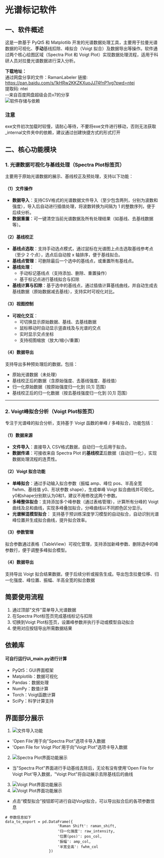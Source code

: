 # 光谱标记软件

## 一、软件概述  
这是一款基于 PyQt5 和 Matplotlib 开发的光谱数据处理工具，主要用于拉曼光谱数据的可视化、**手动**基线扣除、峰拟合（Voigt 拟合）及数据导出等操作。软件通过两个核心绘图区域（Spectra Plot 和 Voigt Plot）实现数据处理流程，适用于科研人员对拉曼光谱数据进行深入分析。  

**下载地址：**  
通过网盘分享的文件：RamanLabeler
链接: https://pan.baidu.com/s/1kHRw2KKZKXuoJJ74fnP1yg?pwd=ntei    
提取码: ntei   
--来自百度网盘超级会员v7的分享  
![软件存储与依赖](https://gitee.com/cjlu-wzl/project_/raw/master/软件.png)  
### 注意
exe文件初次加载时较慢，请耐心等待，不要将exe文件进行移动，否则无法获取_internal文件夹中的依赖，建议通过创建快捷方式的形式打开

## 二、核心功能模块

### 1. 光谱数据可视化与基线处理（Spectra Plot标签页）
主要用于原始光谱数据的展示、基线校正及预处理，支持以下功能：

#### （1）文件操作
- **数据导入**：支持CSV格式的光谱数据文件导入（至少包含两列，分别为波数和强度），导入后自动进行插值处理，将波数转换为间隔为 1 的整数序列，便于后续分析。
- **数据重置**：可一键清空当前光谱数据及所有处理结果（如基线、去基线数据等）。

#### （2）基线校正
- **基线点选取**：支持手动选点模式，通过鼠标在光谱图上点击选取基线参考点（至少 2 个点），选点后自动按 x 轴排序，便于基线拟合。
- **基线点管理**：可删除最后一个选中的基线点，或重置所有基线点。
- **基线处理**：
  - 手动标记基线点（支持添加、删除、重置操作）
  - 基于标记点进行基线拟合与扣除
- **基线计算与扣除**：基于选中的基线点，通过插值计算基线曲线，并自动生成去基线数据（原始数据减去基线），支持实时可视化对比。

#### （3）视图控制
- **可视化交互**：
  - 可切换显示原始数据、基线、去基线数据
  - 鼠标移动时自动显示竖直线及与光谱的交点
  - 实时显示交点坐标
  - 支持视图缩放（放大/缩小/重置）

#### （4）数据导出
支持导出多种预处理后的数据，包括：
- 原始光谱数据（未处理）
- 基线校正后的数据（含原始强度、去基线强度、基线值）
- 归一化原始数据（按原始强度归一化到 [0,1] 范围）
- 基线校正后的归一化数据（按去基线强度归一化到 [0,1] 范围）

---

### 2. Voigt峰拟合分析（Voigt Plot标签页）
专注于光谱峰的拟合分析，支持基于 Voigt 函数的单峰 / 多峰拟合，功能包括：

#### （1）数据来源
- **文件导入**：直接导入 CSV格式数据，自动归一化后用于拟合。
- **数据传递**：可接收来自 Spectra Plot 的**基线校正**后数据（自动归一化），实现数据处理流程的连贯性。

#### （2）Voigt 拟合功能
- **单峰拟合**：通过手动输入拟合参数（振幅 amp、峰位 pos、半高全宽 fwhm、基线值 y0、形状参数 shape），生成单峰 Voigt 拟合曲线并可视化。y0和shape分别默认为0和1，建议不用修改这两个参数。
- **多峰整体拟合**：支持添加多个峰参数（通过表格管理），计算所有分峰的 Voigt 曲线及总和曲线，实现多峰叠加拟合，分峰曲线以不同颜色区分显示。
- **光谱解混模型拟合**： 支持基于预训练深度学习模型的自动拟合，自动识别光谱峰位置并生成拟合曲线，提升拟合效率。

#### （3）参数管理
拟合参数通过表格（TableView）可视化管理，支持添加新峰参数、删除选中的峰参数行，便于调整多峰拟合模型。

#### （4）数据导出
支持导出 Voigt 拟合结果数据，便于后续分析或报告生成。导出包含拉曼位移、归一化强度、峰位置、振幅、半高全宽的拟合数据


## 简要使用流程
1. 通过顶部"文件"菜单导入光谱数据
2. 在Spectra Plot标签页完成基线标记与扣除
3. 切换到Voigt Plot标签页，设置峰参数并执行手动或模型自动拟合
4. 使用对应按钮导出所需数据结果



## 依赖库
#### 可自行运行Ui_main.py进行计算
- PyQt5：GUI界面框架
- Matplotlib：数据可视化
- Pandas：数据处理
- NumPy：数值计算
- Torch：Voigt函数计算
- SciPy：科学计算支持  

##  界面部分展示
1. ![文件导入功能](https://gitee.com/cjlu-wzl/project_/raw/master/Project_Manual_label/文件导入.png)  
- 'Open File'用于向"Spectra Plot"选项卡导入数据
- 'Open File for Voigt Plot'用于向"Voigt Plot"选项卡导入数据
2. ![Spectra Plot界面功能展示](https://gitee.com/cjlu-wzl/project_/raw/master/Project_Manual_label/Spectra_plot.png)
- 当"Spectra Plot"界面进行手动基线去除后，无论有没有使用'Open File for Voigt Plot'导入数据，"Voigt Plot"将自动展示去除基线后的曲线
3. ![Voigt Plot界面功能展示](https://gitee.com/cjlu-wzl/project_/raw/master/Voigt_Plot_1.png) 
4. ![Voigt Plot界面功能展示](https://gitee.com/cjlu-wzl/project_/raw/master/Voigt_Plot_2.png)
- 点击“模型拟合”按钮即可进行自动Voigt拟合，可以导出拟合后的各项参数信息
```
# 参数信息如下
data_to_export = pd.DataFrame({
                        'Raman Shift': raman_shift,
                        '归一化强度': raw_intensity,
                        '位置(pos)': pos_col,
                        '振幅': amp_col,
                        '半宽全高': fwhm_col
                    })
```

